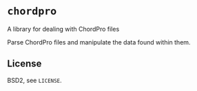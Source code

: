 # `chordpro`

A library for dealing with ChordPro files

Parse ChordPro files and manipulate the data found within them.

## License

BSD2, see `LICENSE`.
